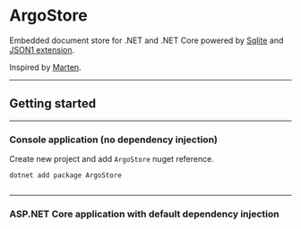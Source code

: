# ArgoStore

Embedded document store for .NET and .NET Core powered by [Sqlite](https://www.sqlite.org) and [JSON1 extension](https://www.sqlite.org/json1.html).


Inspired by [Marten](https://martendb.io/).

---
## Getting started
---

### Console application (no dependency injection)

Create new project and add `ArgoStore` nuget reference.

```
dotnet add package ArgoStore
```

```

```

---

### ASP.NET Core application with default dependency injection

